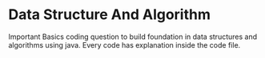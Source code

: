 # Data Structure And Algorithm
Important Basics coding question to build foundation in data structures and algorithms using java.
Every code has explanation inside the code file.
